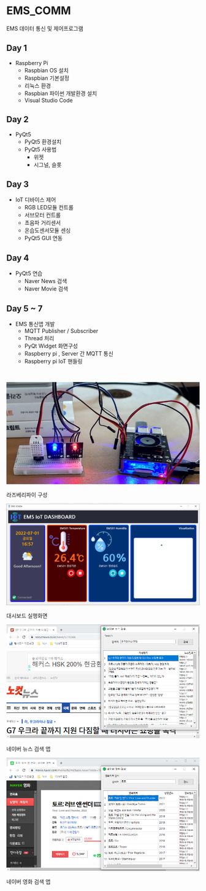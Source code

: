 # EMS_COMM
EMS 데이터 통신 및 제어프로그램

## Day 1
- Raspberry Pi
  - Raspbian OS 설치
  - Raspbian 기본설정
  - 리눅스 환경
  - Raspbian 파이썬 개발환경 설치
  - Visual Studio Code

## Day 2
- PyQt5
  - PyQt5 환경설치
  - PyQt5 사용법
    - 위젯
    - 시그널, 슬롯

## Day 3
- IoT 디바이스 제어
  - RGB LED모듈 컨트롤
  - 서브모터 컨트롤
  - 초음파 거리센서
  - 온습도센서모듈 센싱
  - PyQt5 GUI 연동

## Day 4
- PyQt5 연습
  - Naver News 검색
  - Naver Movie 검색

## Day 5 ~ 7
- EMS 통신앱 개발
  - MQTT Publisher / Subscriber
  - Thread 처리
  - PyQt Widget 화면구성
  - Raspberry pi , Server 간 MQTT 통신
  - Raspberry pi IoT 핸들링

<br />

![라즈베리파이구성](https://raw.githubusercontent.com/LKBbb/ems_comm/main/capture/raspberrypi.png)

라즈베리파이 구성

![대시보드실행화면](https://raw.githubusercontent.com/LKBbb/ems_comm/main/capture/dashboard.png)

대시보드 실행화면

![네이버 뉴스](https://raw.githubusercontent.com/LKBbb/ems_comm/main/capture/naver_news.png)

네이버 뉴스 검색 앱

![네이버 영화](https://raw.githubusercontent.com/LKBbb/ems_comm/main/capture/naver_movie.png)

네이버 영화 검색 앱
